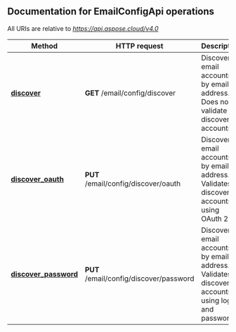 ## Documentation for EmailConfigApi operations

All URIs are relative to *https://api.aspose.cloud/v4.0*

Method | HTTP request | Description
------ | ------------ | -----------
[**discover**](EmailConfigApi.md#discover)| **GET** /email/config/discover|Discover email accounts by email address. Does not validate discovered accounts.             
[**discover_oauth**](EmailConfigApi.md#discover_oauth)| **PUT** /email/config/discover/oauth|Discover email accounts by email address. Validates discovered accounts using OAuth 2.0.             
[**discover_password**](EmailConfigApi.md#discover_password)| **PUT** /email/config/discover/password|Discover email accounts by email address. Validates discovered accounts using login and password.             
